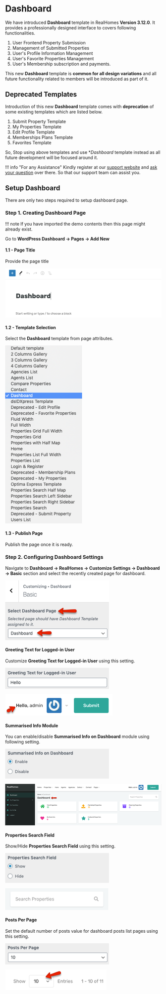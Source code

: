 # Dashboard

We have introduced **Dashboard** template in RealHomes **Version 3.12.0**. It provides a professionally designed interface to covers following functionalities.

1. User Frontend Property Submission
2. Management of Submitted Properties
3. User's Profile Information Management
4. User's Favorite Properties Management
5. User's Membership subscription and payments.

This new **Dashboard** template is **common for all design variations** and all future functionality related to members will be introduced as part of it.

## Deprecated Templates

Introduction of this new **Dashboard** template comes with **deprecation** of some existing templates which are listed below.

1. Submit Property Template
2. My Properties Template
3. Edit Profile Template
4. Memberships Plans Template
5. Favorites Template

So, Stop using above templates and use **Dashboard* template instead as all future development will be focused around it.

!!! info "For any Assistance"
    Kindly register at our [support website](https://support.inspirythemes.com/login-register/) and [ask your question](https://support.inspirythemes.com/ask-question/) over there. So that our support team can assist you.

## Setup Dashboard

There are only two steps required to setup dashboard page.

### Step 1. Creating Dashboard Page

!!! note
    If you have imported the demo contents then this page might already exist.

Go to **WordPress Dashboard → Pages → Add New**

#### 1.1 - Page Title 

Provide the page title 

![Add Dashboard Page](images/dashboard/add-dashboard-page.png)

#### 1.2 - Template Selection

Select the **Dashboard** template from page attributes.

![Dashboard Page Template](images/dashboard/dashboard-page-template.png)

#### 1.3 - Publish Page

Publish the page once it is ready.

### Step 2. Configuring Dashboard Settings 

Navigate to **Dashboard → RealHomes → Customize Settings → Dashboard → Basic** section and select the recently created page for dashboard.

![Dashboard Page Selection](images/dashboard/dashboard-page-selection.png)

#### Greeting Text for Logged-in User

Customize **Greeting Text for Logged-in User** using this setting. 

![Dashboard Page Greeting Text for Logged-in User](images/dashboard/dashboard-greeting-text.png)

![Dashboard Page Greeting Text for Logged-in User](images/dashboard/dashboard-greeting-text-frontend.png)

#### Summarised Info Module

You can enable/disable **Summarised Info on Dashboard** module using following setting. 

![Dashboard Summarised Info Module](images/dashboard/dashboard-page-summarised-info.png)

![Dashboard Summarised Info Module](images/dashboard/dashboard-page-summarised-info-frontend.png)

#### Properties Search Field

Show/Hide **Properties Search Field** using this setting. 

![Dashboard Properties Search Field](images/dashboard/dashboard-properties-search-field.png)

![Dashboard Properties Search Field](images/dashboard/dashboard-properties-search-field-frontend.png)

#### Posts Per Page

Set the default number of posts value for dashboard posts list pages using this setting. 

![Dashboard Posts Per Page](images/dashboard/dashboard-posts-per-page.png)

![Dashboard Posts Per Page](images/dashboard/dashboard-posts-per-page-frontend.png)
